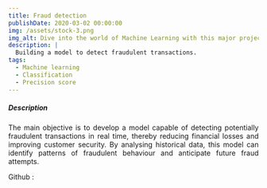 ```yaml
---
title: Fraud detection
publishDate: 2020-03-02 00:00:00
img: /assets/stock-3.png
img_alt: Dive into the world of Machine Learning with this major project.
description: |
  Building a model to detect fraudulent transactions.
tags:
  - Machine learning
  - Classification
  - Precision score
---
```


##### Description 

<p style="text-align: justify;">
The main objective is to develop a model capable of detecting potentially fraudulent transactions in real time, thereby reducing financial losses and improving customer security. By analysing historical data, this model can identify patterns of fraudulent behaviour and anticipate future fraud attempts.
</p>


 Github : 

